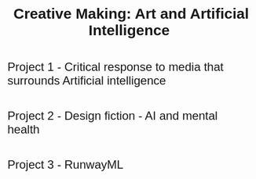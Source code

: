 <p style="text-align: center;"><strong><span style="font-family: Helvetica; font-size: 30px;">Creative Making: Art and Artificial Intelligence&nbsp;</span></strong></p>
<p><span style="font-family: Helvetica;"><br></span></p>
<p><span style="font-family: Helvetica; font-size: 24px;">Project 1 - Critical response to media that surrounds Artificial intelligence&nbsp;</span></p>
<p><span style="font-family: Helvetica;"><br></span></p>
<p><span style="font-family: Helvetica; font-size: 24px;">Project 2 - Design fiction - AI and mental health&nbsp;</span></p>
<p><span style="font-family: Helvetica;"><br></span></p>
<p><span style="font-family: Helvetica; font-size: 24px;">Project 3 - RunwayML</span></p>
